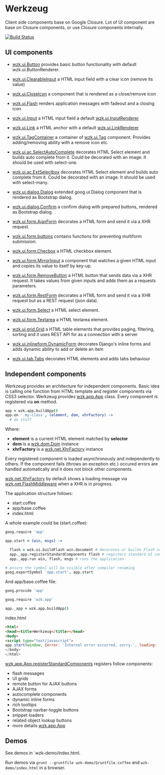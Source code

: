 Werkzeug
========

Client side components base on Google Closure. Lot of UI component are base on Closure components, or use Closure
components internally.

[![Build Status](https://travis-ci.org/LukasRychtecky/werkzeug.svg?branch=master)](https://travis-ci.org/LukasRychtecky/werkzeug)


UI components
-------------

* [wzk.ui.Button](wzk/ui/Button.coffee)
  provides basic button functionality with default wzk.ui.ButtonRenderer.

* [wzk.ui.ClearableInput](wzk/ui/ClearableInput.coffee)
  a HTML input field with a clear icon (remove its value)

* [wzk.ui.CloseIcon](wzk/ui/CloseIcon.coffee)
  a component that is rendered as a close/remove icon

* [wzk.ui.Flash](wzk/ui/Flash.coffee)
  renders application messages with fadeout and a closing icon

* [wzk.ui.Input](wzk/ui/Input.coffee)
  a HTML input field a default [wzk.ui.InputRenderer](wzk.ui.InputRenderer)

* [wzk.ui.Link](wzk/ui/Link.coffee)
  a HTML anchor with a default [wzk.ui.LinkRenderer](wzk.ui.LinkRenderer)

* [wzk.ui.TagContainer](wzk/ui/TagContainer.coffee)
  a container of [wzk.ui.Tag](wzk/ui/Tag.coffee) component. Provides adding/removing ability with a remove icon etc.

* [wzk.ui.ac.SelectAutoComplete](wzk/ui/ac/SelectAutoComplete.coffee)
  decorates HTML Select element and builds auto complete from it. Could be decorated with an image. It should be used
  with select-one.

* [wzk.ui.ac.ExtSelectbox](wzk/ui/ac/ExtSelectBox.coffee)
  decorates HTML Select element and builds auto complete from it. Could be decorated with an image. It should be used
  with select-many.

* [wzk.ui.dialog.Dialog](wzk/ui/dialog/Dialog.coffee)
  extended goog.ui.Dialog component that is rendered as Bootstrap dialog.

* [wzk.ui.dialog.Confirm](wzk/ui/dialog/Confirm.coffee)
  a confirm dialog with prepared buttons, rendered as Bootstrap dialog.

* [wzk.ui.form.AjaxForm](wzk/ui/form/AjaxForm.coffee)
  decorates a HTML form and send it via a XHR request.

* [wzk.ui.form.buttons](wzk/ui/form/buttons.coffee) contains functions for preventing multiform submission.

* [wzk.ui.form.Checbox](wzk/ui/form/Checkbox.coffee)
  a HTML checkbox element.

* [wzk.ui.form.MirrorInput](wzk/ui/form/MirrorInput.coffee)
  a component that watches a given HTML input and copies its value to itself by key-up.

* [wzk.ui.form.RemoveButton](wzk/ui/form/RemoteButton.coffee)
  a HTML button that sends data via a XHR request. It takes values from given inputs and adds them as a requests
  parameters.

* [wzk.ui.form.RestForm](wzk/ui/form/RestForm.coffee)
  decorates a HTML form and send it via a XHR request but as a REST request (json data).

* [wzk.ui.form.Select](wzk/ui/form/Select.coffee)
  a HTML select element.

* [wzk.ui.form.Textarea](wzk/ui/form/Textarea.coffee)
  a HTML textarea element.

* [wzk.ui.grid.Grid](wzk/ui/grid/Grid.coffee)
  a HTML table elements that provides paging, filtering, sorting and it uses REST API for as a connection with a server

* [wzk.ui.inlineform.DynamicForm](wzk/ui/inlineform/DynamicForm.coffee)
  decorates Django's inline forms and adds dynamic ability to add or delete an item

* [wzk.ui.tab.Tabs](wzk/ui/tab/Tabs.coffee)
  decorates HTML elements and adds tabs behaviour

Independent components
----------------------

Werkzeug provides an architecture for independent components. Basic idea is calling one function from HTML template
and register components via CSS3 selector. Werkzeug provides [wzk.app.App](wzk/app/App.coffee) class. Every component
is registered via __on__ method.


```coffeescript
app = wzk.app.buildApp()
app.on '.my-class', (element, dom, xhrFactory) ->
  # do stuff
```

Where:

* __element__ is a current HTML element matched by __selector__
* __dom__ is a [wzk.dom.Dom](wzk/dom/Dom.coffee) instance
* __xhrFactory__ is a [wzk.net.XhrFactory](wzk/net/XhrFactory.coffee) instance

Every registered component is loaded asynchronously and independently to others. If the component fails (throws
an exception etc.) occured errors are handled automatically and it does not block other components.


[wzk.net.XhrFactory](wzk/net/XhrFactory.coffee) by default shows a loading message via
[wzk.net.FlashMiddleware](wzk/net/Middleware.coffee) when a XHR is in progress.


The application structure follows:

* start.coffee
* app/base.coffee
* index.html

A whole example could be (start.coffee):

```coffeescript
goog.require 'app'

app.start = (win, msgs) ->

  flash = wzk.ui.buildFlash win.document # decorates or builds Flash component
  app._app.registerStandardComponents flash # registers standard UI components from Werkzeug
  app._app.run win, flash, msgs # runs the application

# ensure the symbol will be visible after compiler renaming
goog.exportSymbol 'app.start', app.start
```

And app/base.coffee file:

```coffeescript
goog.provide 'app'

goog.require 'wzk.app'

app._app = wzk.app.buildApp()
```

index.html

```html
<html>
<head><title>Werkzeug</title></head>
<body>
<script type="text/javascript">
app.start(window, {error: 'Internal error occurred, sorry.', loading: 'Loading...'});
</body>
</html>
```

[wzk.app.App.registerStandardComponents](wzk/app/App.coffee) registers follow components:
* flash messages
* UI grids
* remote button for AJAX buttons
* AJAX forms
* autocomplete components
* dynamic inline forms
* rich tooltips
* Bootstrap navbar-toggle buttons
* snippet loaders
* related object lookup buttons
* more details [wzk.app.App](wzk/app/App.coffee)

Demos
-----

See demos in `wzk-demo/index.html.

Run demos via `grunt --gruntfile wzk-demo/Gruntfile.coffee` and `wzk-demo/index.html` in a browser.
